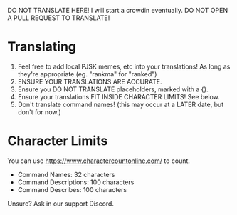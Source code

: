 DO NOT TRANSLATE HERE! I will start a crowdin eventually. DO NOT OPEN A PULL REQUEST TO TRANSLATE!

# Translating
1. Feel free to add local PJSK memes, etc into your translations! As long as they're appropriate (eg. "rankma" for "ranked")
2. ENSURE YOUR TRANSLATIONS ARE ACCURATE.
3. Ensure you DO NOT TRANSLATE placeholders, marked with a {}.
4. Ensure your translations FIT INSIDE CHARACTER LIMITS! See below.
5. Don't translate command names! (this may occur at a LATER date, but don't for now.)

# Character Limits
You can use https://www.charactercountonline.com/ to count.

- Command Names: 32 characters
- Command Descriptions: 100 characters
- Command Describes: 100 characters

Unsure? Ask in our support Discord.